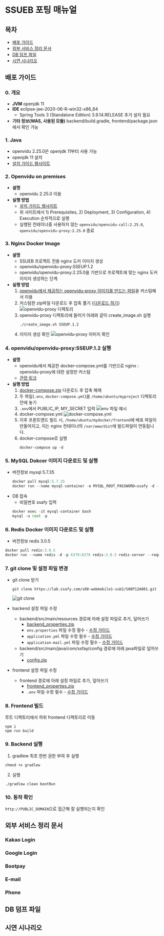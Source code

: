 # SSUEB 포팅 매뉴얼

## 목차
- [배포 가이드](#배포-가이드)
- [외부 서비스 정리 문서](#외부-서비스-정리-문서)
- [DB 덤프 파일](#DB-덤프-파일)
- [시연 시나리오](#시연-시나리오)

## 배포 가이드
### 0. 개요
- **JVM** openjdk 11
- **IDE** eclipse-jee-2020-06-R-win32-x86_64
  - Spring Tools 3 (Standalone Edition) 3.9.14.RELEASE 추가 설치 필요
- **기타 정보(WAS, 사용된 모듈)** backend/build.gradle, frontend/package.json에서 확인 가능

### 1. Java
- openvidu 2.25.0은 openjdk 11부터 사용 가능
- openjdk 11 설치
- [설치 가이드 웹사이트](https://codechacha.com/ko/ubuntu-install-open-jdk11/)

### 2. Openvidu on premises
- **설명**
  - openvidu 2.25.0 이용
- **실행 방법**
  - [설치 가이드 웹사이트](https://docs.openvidu.io/en/stable/deployment/ce/on-premises/#domain-and-ssl-configuration-examples)
  - 위 사이트에서 1) Prerequisites, 2) Deployment, 3) Configuration, 4) Execution 순차적으로 실행
  - 실행된 컨테이너중 사용하지 않는 `openvidu/openvidu-call:2.25.0`, `openvidu/openvidu-proxy:2.25.0` 종료

### 3. Nginx Docker Image
- **설명**
  - SSUEB 프로젝트 전용 nginx 도커 이미지 생성
  - openvidu/openvidu-proxy:SSEUP.1.2
  - openvidu/openvidu-proxy:2.25.0을 기반으로 프로젝트에 맞는 nginx 도커 이미지 생성하는 단계
- **실행 방법**
  1. [openvidu에서 제공하는 openvidu-proxy 이미지를 만드는 파일](https://github.com/OpenVidu/openvidu/tree/master/openvidu-server/docker/openvidu-proxy)을 커스텀해서 이용
  2. 커스텀한 zip파일 다운로드 후 압축 풀기 ([다운로드 하기](https://lab.ssafy.com/s08-webmobile1-sub2/S08P12A801/-/tree/main/exec/file/openvidu-proxy.zip))
    ![openvidu-proxy 디렉토리](/exec/image/openvidu_proxy_directory.png)
  3. openvidu-proxy 디렉토리에 들어가 아래와 같이 create_image.sh 실행
      ```
      ./create_image.sh SSEUP.1.2
      ```
  4. 이미지 생성 확인
    ![openvidu-proxy 이미지 확인](/exec/image/openvidu_proxy_image.png)

### 4. openvidu/openvidu-proxy:SSEUP.1.2 실행
- **설명**
  - openvidu에서 제공한 docker-compose.yml를 기반으로 nginx : openvidu-proxy에 대한 설정만 커스텀
  - [관련 링크]((https://github.com/OpenVidu/openvidu/blob/master/openvidu-server/deployments/ce/docker-compose/docker-compose.yml))
- **실행 방법**
  1. [docker-compose.zip](https://lab.ssafy.com/s08-webmobile1-sub2/S08P12A801/-/tree/main/exec/file/docker-compose.zip) 다운로드 후 압축 해제
  2. 두 파일(`.env`, `docker-compose.yml`)을 `/home/ubuntu/myproject` 디렉토리 안에 놓기
  3. `.env`에서 PUBLIC_IP, MY_SECRET 입력
  ![env 파일 예시](/exec/image/openvidu_env.png)
  4. docker-compose.yml
  ![docker-compose.yml](/exec/image/docker_compose_yml.png)
  5. 이후 프론트앤드 빌드 시, `/home/ubuntu/mydocker/frontend`에 배포 파일이 만들어지고, 이는 nginx 컨테이너의 `/var/www/dist`에 빌드파일이 연동됩니다.
  6. docker-compose로 실행
      ```
      docker-compose up -d
      ```

### 5. MySQL Dokcer 이미지 다운로드 및 실행
- 버전정보 mysql 5.7.35
  ```jsx
  docker pull mysql:5.7.35
  docker run --name mysql-container -e MYSQL_ROOT_PASSWORD=ssafy -d -p 3307:3306 mysql:latest
  ```
- DB 접속
  - 비밀번호 ssafy 입력
  ```jsx
  docker exec -it mysql-container bash
  mysql -u root -p
  ```

### 6. Redis Docker 이미지 다운로드 및 실행
- 버전정보 redis 3.0.5
```jsx
docker pull redis:3.0.5
docker run --name redis -d -p 6379:6379 redis:3.0.5 redis-server --requirepass "ssueb2301256a"
```

### 7. git clone 및 설정 파일 변경
- git clone 받기
    ```
    git clone https://lab.ssafy.com/s08-webmobile1-sub2/S08P12A801.git
    ```
    ![git clone](/exec/image/git_clone.png)
- backend 설정 파일 수정
  - backend/src/main/resources 경로에 아래 설정 파일로 추가, 덮어쓰기
    - [backend_properties.zip](https://lab.ssafy.com/s08-webmobile1-sub2/S08P12A801/-/tree/main/exec/file/backend_properties.zip)
    - `env.properties` 파일 수정 필수 - [수정 가이드](#)
    - `application.yml` 파일 수정 필수 - [수정 가이드](#)
    - `application-mail.yml` 파일 수정 필수 - [수정 가이드](#)
  - backend/src/main/java/com/ssfay/config 경로에 아래 java파일로 덮어쓰기
    - [config.zip](https://lab.ssafy.com/s08-webmobile1-sub2/S08P12A801/-/tree/main/exec/file/backend_config.zip)

- frontend 설정 파일 수정
  - frontend 경로에 아래 설정 파일로 추가, 덮어쓰기
    - [frontend_properties.zip](https://lab.ssafy.com/s08-webmobile1-sub2/S08P12A801/-/tree/main/exec/file/frontend_properties.zip)
    - `.env` 파일 수정 필수 - [수정 가이드](#)
  

### 8. Frontend 빌드
루트 디렉토리에서 하위 frontend 디렉토리로 이동
```
npm i
npm run build
```

### 9. Backend 실행
1. gradlew 최초 한번 권한 부여 후 실행
  ```
  chmod +x gradlew
  ```
2. 실행
  ```
  ./gradlew clean bootRun
  ```

### 10. 동작 확인
`http://PUBLIC_DOMAIN`으로 접근해 잘 실행되는지 확인

## 외부 서비스 정리 문서
### Kakao Login
### Google Login
### Bootpay
### E-mail
### Phone

## DB 덤프 파일

## 시연 시나리오